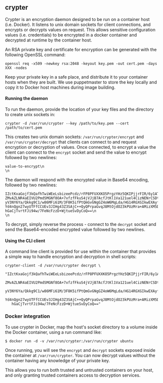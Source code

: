## crypter

Crypter is an encryption daemon designed to be run on a container host (i.e. Docker).
It listens to unix domain sockets for client connections, and encrypts or decrypts
values on request. This allows sensitive configuration values (i.e. credentials)
to be encrypted in a docker container and decrypted at runtime by the container
host.

An RSA private key and certificate for encryption can be generated with the
following OpenSSL command:

```
openssl req -x509 -newkey rsa:2048 -keyout key.pem -out cert.pem -days XXX -nodes
```

Keep your private key in a safe place, and distribute it to your container hosts
when they are built. We use puppetmaster to store the key locally and copy it to
Docker host machines during image building.

#### Running the daemon

To run the daemon, provide the location of your key files and the directory to
create unix sockets in:

```
crypter -d /var/run/crypter --key /path/to/key.pem --cert /path/to/cert.pem
```

This creates two unix domain sockets: `/var/run/crypter/encrypt` and `/var/run/crypter/decrypt`
that clients can connect to and request encryption or decryption of values. Once
connected, to encrypt a value the client can connect to the `encrypt` socket and
send the value to encrypt followed by two newlines:

```
value-to-encrypt\n
\n
```

The daemon will respond with the encrypted value in Base64 encoding, followed by
two newlines:

```
IZctKxaGojf3kQafhTwiWEeLsbizeePcdz/rFP8PFUXXKO5PrgzYHz5QKIPjjrFIR/6y1ATgXsa8
ZMvAZLNR4aEIVU2PmdSMGNf8OA+7xfzfFkuS4jVJjB7AcfJtKl1Va121uel4CizNENrCSDtSB/Dr
yV3NY6Ya/Qkkg9C1/w86MFi61M/3F8K5ifPtQmGvGNgGZ4oW6MqLda/HG14RGXGIkwEXAyfyprEc
Yd4nQgn27wyUTFfCCUEv3JIHg43Z3SAjC++QyQPrpaGvqJ8MtOjdO23kPUzMra+AMizXM5D0YwQ/
hGaCjTvrtFJi94w/7FeNcFzzD+WjtueSvDyCoQ==\n
\n
```

To decrypt, simply reverse the process - connect to the `decrypt` socket and
send the Base64-encoded encrypted value followed by two newlines.

#### Using the CLI client

A command line client is provided for use within the container that
provides a simple way to handle encryption and decryption in shell scripts:

```
crypter-client -d /var/run/crypter decrypt \
   "IZctKxaGojf3kQafhTwiWEeLsbizeePcdz/rFP8PFUXXKO5PrgzYHz5QKIPjjrFIR/6y1ATgXsa8
   ZMvAZLNR4aEIVU2PmdSMGNf8OA+7xfzfFkuS4jVJjB7AcfJtKl1Va121uel4CizNENrCSDtSB/Dr
   yV3NY6Ya/Qkkg9C1/w86MFi61M/3F8K5ifPtQmGvGNgGZ4oW6MqLda/HG14RGXGIkwEXAyfyprEc
   Yd4nQgn27wyUTFfCCUEv3JIHg43Z3SAjC++QyQPrpaGvqJ8MtOjdO23kPUzMra+AMizXM5D0YwQ/
   hGaCjTvrtFJi94w/7FeNcFzzD+WjtueSvDyCoQ=="
```

### Docker integration

To use crypter in Docker, map the host's socket directory to a volume inside
the Docker container, using a run command like:

```
$ docker run -d -v /var/run/crypter:/var/run/crypter ubuntu
```

Once running, you will see the `encrypt` and `decrypt` sockets exposed inside
the container at `/var/run/crypter`. You can now decrypt values without the
container having any knowledge of your private key.

This allows you to run both trusted and untrusted containers on your host,
and only granting trusted containers access to decryption services.
